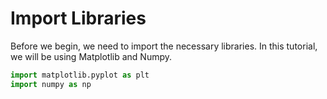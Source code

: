 # Import Libraries

Before we begin, we need to import the necessary libraries. In this tutorial, we will be using Matplotlib and Numpy.

```python
import matplotlib.pyplot as plt
import numpy as np
```
